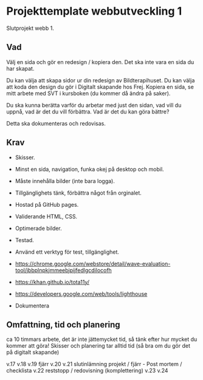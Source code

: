 # Projekttemplate webbutveckling 1

Slutprojekt webb 1.

## Vad

Välj en sida och gör en redesign / kopiera den. Det ska inte vara en sida du har skapat.

Du kan välja att skapa sidor ur din redesign av Bildterapihuset.
Du kan välja att koda den design du gör i Digitalt skapande hos Frej.
Kopiera en sida, se mitt arbete med SVT i kursboken (du kommer då ändra på saker).

Du ska kunna berätta varför du arbetar med just den sidan, vad vill du uppnå, vad är det
du vill förbättra.
Vad är det du kan göra bättre?

Detta ska dokumenteras och redovisas.

## Krav

* Skisser.
* Minst en sida, navigation, funka okej på desktop och mobil.
* Måste innehålla bilder (inte bara logga).
* Tillgänglighets tänk, förbättra något från orginalet.

* Hostad på GitHub pages.
* Validerande HTML, CSS.
* Optimerade bilder.

* Testad.
* Använd ett verktyg för test, tillgänglighet.
* https://chrome.google.com/webstore/detail/wave-evaluation-tool/jbbplnpkjmmeebjpijfedlgcdilocofh
* https://khan.github.io/tota11y/
* https://developers.google.com/web/tools/lighthouse

* Dokumentera

## Omfattning, tid och planering

ca 10 timmars arbete, det är inte jättemycket tid, så tänk efter hur mycket
du kommer att göra! Skisser och planering tar alltid tid (så bra om du gör det på 
digitalt skapande)

v.17
v.18
v.19 fjärr
v.20
v.21 slutinlämning projekt / fjärr - Post mortem / checklista
v.22 reststopp / redovisning (komplettering)
v.23 
v.24